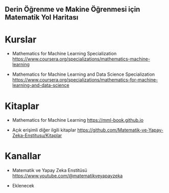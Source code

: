 ## Derin Öğrenme ve Makine Öğrenmesi için Matematik Yol Haritası

# Kurslar

- Mathematics for Machine Learning Specialization
  https://www.coursera.org/specializations/mathematics-machine-learning
  
- Mathematics for Machine Learning and Data Science Specialization
  https://www.coursera.org/specializations/mathematics-for-machine-learning-and-data-science


# Kitaplar

- Mathematics for Machine Learning
  https://mml-book.github.io
  
 - Açık erişimli diğer ilgili kitaplar 
  https://github.com/Matematik-ve-Yapay-Zeka-Enstitusu/Kitaplar

# Kanallar

- Matematik ve Yapay Zeka Enstitüsü
  https://www.youtube.com/@matematikveyapayzeka
  
- Eklenecek
